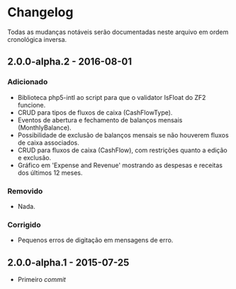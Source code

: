 # Changelog

Todas as mudanças notáveis serão documentadas neste arquivo em ordem cronológica inversa.

## 2.0.0-alpha.2 - 2016-08-01

### Adicionado
- Biblioteca php5-intl ao script para que o validator IsFloat do ZF2 funcione.
- CRUD para tipos de fluxos de caixa (CashFlowType).
- Eventos de abertura e fechamento de balanços mensais (MonthlyBalance).
- Possibilidade de exclusão de balanços mensais se não houverem fluxos de caixa associados.
- CRUD para fluxos de caixa (CashFlow), com restrições quanto a edição e exclusão.
- Gráfico em 'Expense and Revenue' mostrando as despesas e receitas dos últimos 12 meses.

### Removido
- Nada.

### Corrigido
- Pequenos erros de digitação em mensagens de erro.

## 2.0.0-alpha.1 - 2015-07-25
- Primeiro *commit*
